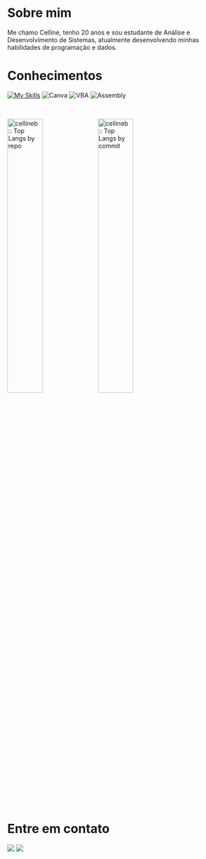# Sobre mim

Me chamo Celline, tenho 20 anos e sou estudante de Análise e Desenvolvimento de Sistemas, atualmente desenvolvendo minhas habilidades de programação e dados.

# Conhecimentos

[![My Skills](https://skillicons.dev/icons?i=css,html,java,js,mysql,androidstudio,figma&theme=light)](https://skillicons.dev)
![Canva](https://img.shields.io/badge/Canva-%2300C4CC.svg?style=for-the-badge&logo=Canva&logoColor=white)
![VBA](https://img.shields.io/badge/-VBA-333333?style=flat&logo=VBA&logoColor=1572B6)
![Assembly](https://img.shields.io/badge/-Assembly-333333?style=flat&logo=Assembly&logoColor=1572B6)


<br/>

<p >
<img width="40%" src="https://github-profile-summary-cards.vercel.app/api/cards/repos-per-language?username=cellineb&theme=tokyonight&layout=compact&hide_border=true" alt="cellineb :: Top Langs by repo" />
<img width="40%" src="https://github-profile-summary-cards.vercel.app/api/cards/most-commit-language?username=cellineb&theme=tokyonight&layout=compact&hide_border=true" alt="cellineb :: Top Langs by commit" />
</p>
  
# Entre em contato
<a href="https://www.linkedin.com/in/cellinebitencourt/" target="blank"><img src="https://custom-icon-badges.demolab.com/badge/-LinkedIn-808080?style=for-the-badge&logo=linkedin&logoColor=white"></a>
<a href="mailto:cellinebitencourt@gmail.com" target="blank"><img src="https://custom-icon-badges.demolab.com/badge/cellinebitencourt@gmail.com-808080?style=for-the-badge&logo=mention&logoColor=white"></a>


